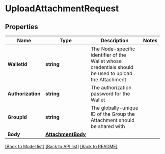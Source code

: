 # UploadAttachmentRequest

## Properties
Name | Type | Description | Notes
------------ | ------------- | ------------- | -------------
**WalletId** | **string** | The Node-specific identifier of the Wallet whose credentials should be used to upload the Attachment | 
**Authorization** | **string** | The authorization password for the Wallet | 
**GroupId** | **string** | The globally-unique ID of the Group the Attachment should be shared with | 
**Body** | [**AttachmentBody**](AttachmentBody.md) |  | 

[[Back to Model list]](../README.md#documentation-for-models) [[Back to API list]](../README.md#documentation-for-api-endpoints) [[Back to README]](../README.md)


